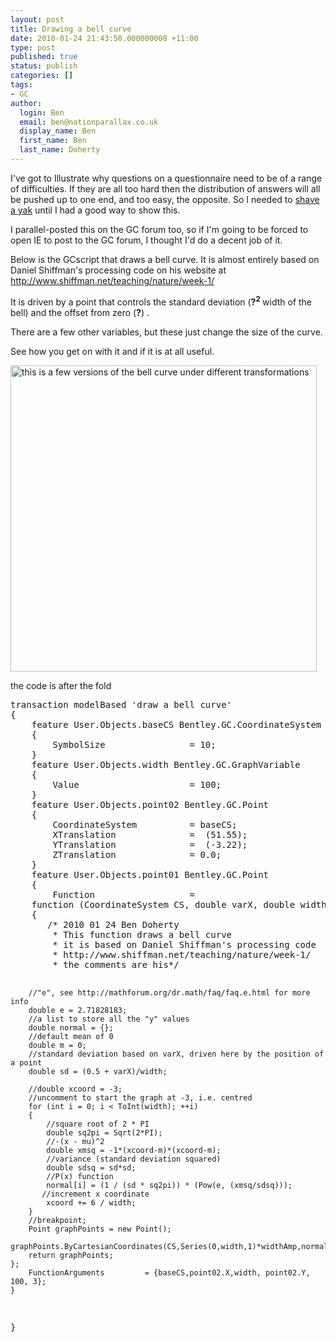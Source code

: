 ```yaml
---
layout: post
title: Drawing a bell curve
date: 2010-01-24 21:43:50.000000000 +11:00
type: post
published: true
status: publish
categories: []
tags:
- GC
author:
  login: Ben
  email: ben@notionparallax.co.uk
  display_name: Ben
  first_name: Ben
  last_name: Doherty
---
```

<p>I've got to Illustrate why questions on a questionnaire need to be of a range of difficulties. If they are all too hard then the distribution of answers will all be pushed up to one end, and too easy, the opposite. So I needed to <a href="http://en.wiktionary.org/wiki/yak_shaving">shave a yak</a> until I had a good way to show this.</p>
<p>I parallel-posted this on the GC forum too, so if I'm going to be forced to open IE to post to the GC forum, I thought I'd do a decent job of it.</p>
<p>Below is the GCscript that draws a bell curve. It is almost entirely based on Daniel Shiffman's processing code on his website at  <a href="http://www.shiffman.net/teaching/nature/week-1/">http://www.shiffman.net/teaching/nature/week-1/</a></p>
<p>It is driven by a point that controls the standard deviation (<strong>?</strong><sup><strong>2</strong> </sup>width of the bell) and the offset from zero (<strong>?</strong>) .</p>
<p>There are a few other variables, but these just change the size of the curve.</p>
<p>See how you get on with it and if it is at all useful.</p>
<p><img title="Bell Curve" src="{{ site.baseurl }}/assets/original.aspx" border="0" alt="this is a few versions of the bell curve under different transformations" width="490" /></p>
<p>the code is after the fold<!--more--></p>
<pre name="code" class="c-sharp">
transaction modelBased 'draw a bell curve'
{
    feature User.Objects.baseCS Bentley.GC.CoordinateSystem
    {
        SymbolSize                = 10;
    }
    feature User.Objects.width Bentley.GC.GraphVariable
    {
        Value                     = 100;
    }
    feature User.Objects.point02 Bentley.GC.Point
    {
        CoordinateSystem          = baseCS;
        XTranslation              = <free> (51.55);
        YTranslation              = <free> (-3.22);
        ZTranslation              = 0.0;
    }
    feature User.Objects.point01 Bentley.GC.Point
    {
        Function                  = 
    function (CoordinateSystem CS, double varX, double width, double xcoord, double amplification, double widthAmp)
    {
       /* 2010 01 24 Ben Doherty 
        * This function draws a bell curve
        * it is based on Daniel Shiffman's processing code
        * http://www.shiffman.net/teaching/nature/week-1/
        * the comments are his*/

        //"e", see http://mathforum.org/dr.math/faq/faq.e.html for more info
        double e = 2.71828183;                 
        //a list to store all the "y" values
        double normal = {};                    
        //default mean of 0 
        double m = 0;                          
        //standard deviation based on varX, driven here by the position of a point
        double sd = (0.5 + varX)/width;        

        //double xcoord = -3;                  
        //uncomment to start the graph at -3, i.e. centred
        for (int i = 0; i < ToInt(width); ++i)
        {
            //square root of 2 * PI
            double sq2pi = Sqrt(2*PI);                
            //-(x - mu)^2
            double xmsq = -1*(xcoord-m)*(xcoord-m);   
            //variance (standard deviation squared)
            double sdsq = sd*sd;                      
            //P(x) function
            normal[i] = (1 / (sd * sq2pi)) * (Pow(e, (xmsq/sdsq)));  
           //increment x coordinate
            xcoord += 6 / width;                      
        }
        //breakpoint;
        Point graphPoints = new Point();
        graphPoints.ByCartesianCoordinates(CS,Series(0,width,1)*widthAmp,normal*amplification,0);
        return graphPoints;
    };
        FunctionArguments         = {baseCS,point02.X,width, point02.Y, 100, 3};
    }
}
</free></free></pre>
